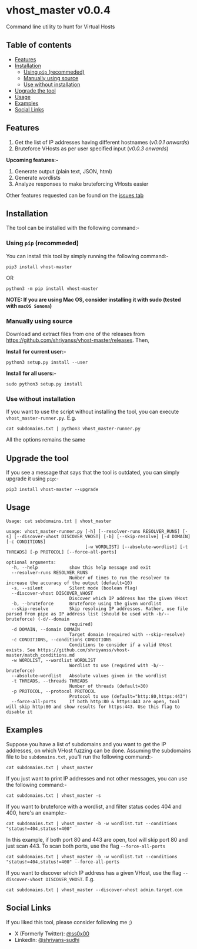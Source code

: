 # vhost_master v0.0.4
Command line utility to hunt for Virtual Hosts

## Table of contents
- [Features](#features)
- [Installation](#installation)
    - [Using `pip` (recommeded)](#using-pip-recommeded)
    - [Manually using source](#manually-using-source)
    - [Use without installation](#use-without-installation)
- [Upgrade the tool](#upgrade-the-tool)
- [Usage](#usage)
- [Examples](#examples)
- [Social Links](#social-links)

## Features
1. Get the list of IP addresses having different hostnames (*v0.0.1 onwards*)
1. Bruteforce VHosts as per user specified input (*v0.0.3 onwards*)

**Upcoming features:-**
1. Generate output (plain text, JSON, html)
1. Generate wordlists
1. Analyze responses to make bruteforcing VHosts easier

Other features requested can be found on the [issues tab](https://github.com/shriyanss/vhost-master/issues?q=is%3Aopen+is%3Aissue+label%3Aenhancement)

## Installation
The tool can be installed with the following command:-

### Using `pip` (recommeded)
You can install this tool by simply running the following command:-
```
pip3 install vhost-master
```

OR
```
python3 -m pip install vhost-master
```

**NOTE: If you are using Mac OS, consider installing it with sudo (tested with `macOS Sonoma`)**

### Manually using source
Download and extract files from one of the releases from https://github.com/shriyanss/vhost-master/releases. Then,


**Install for current user:-**
```
python3 setup.py install --user
```

**Install for all users:-**
```
sudo python3 setup.py install
```

### Use without installation
If you want to use the script without installing the tool, you can execute `vhost_master-runner.py`. E.g.
```
cat subdomains.txt | python3 vhost_master-runner.py
```

All the options remains the same

<!-- **NOTE: If you install directly from `git clone`, you might encounter some errors. So, consider installing from [releases](https://github.com/shriyanss/vhost-master/releases) instead** -->

## Upgrade the tool
If you see a message that says that the tool is outdated, you can simply upgrade it using `pip`:-
```
pip3 install vhost-master --upgrade
```

## Usage
```
Usage: cat subdomains.txt | vhost_master
```

```
usage: vhost_master-runner.py [-h] [--resolver-runs RESOLVER_RUNS] [-s] [--discover-vhost DISCOVER_VHOST] [-b] [--skip-resolve] [-d DOMAIN] [-c CONDITIONS]
                              [-w WORDLIST] [--absolute-wordlist] [-t THREADS] [-p PROTOCOL] [--force-all-ports]

optional arguments:
  -h, --help            show this help message and exit
  --resolver-runs RESOLVER_RUNS
                        Number of times to run the resolver to increase the accuracy of the output (default=10)
  -s, --silent          Silent mode (boolean flag)
  --discover-vhost DISCOVER_VHOST
                        Discover which IP address has the given VHost
  -b, --bruteforce      Bruteforce using the given wordlist
  --skip-resolve        Skip resolving IP addresses. Rather, use file parsed from pipe as IP address list (should be used with -b/--bruteforce) (-d/--domain
                        required)
  -d DOMAIN, --domain DOMAIN
                        Target domain (required with --skip-resolve)
  -c CONDITIONS, --conditions CONDITIONS
                        Conditions to consider if a valid VHost exists. See https://github.com/shriyanss/vhost-master/match_conditions.md
  -w WORDLIST, --wordlist WORDLIST
                        Wordlist to use (required with -b/--bruteforce)
  --absolute-wordlist   Absolute values given in the wordlist
  -t THREADS, --threads THREADS
                        Number of threads (default=30)
  -p PROTOCOL, --protocol PROTOCOL
                        Protocol to use (default="http:80,https:443")
  --force-all-ports     If both http:80 & https:443 are open, tool will skip http:80 and show results for https:443. Use this flag to disable it
```

## Examples
Suppose you have a list of subdomains and you want to get the IP addresses, on which VHost fuzzing can be done. Assuming the subdomains file to be `subdomains.txt`, you'll run the following command:-
```
cat subdomains.txt | vhost_master
```

If you just want to print IP addresses and not other messages, you can use the following command:-
```
cat subdomains.txt | vhost_master -s
```

If you want to bruteforce with a wordlist, and filter status codes 404 and 400, here's an example:-
```
cat subdomains.txt | vhost_master -b -w wordlist.txt --conditions "status!=404,status!=400"
```

In this example, if both port 80 and 443 are open, tool will skip port 80 and just scan 443. To scan both ports, use the flag `--force-all-ports`
```
cat subdomains.txt | vhost_master -b -w wordlist.txt --conditions "status!=404,status!=400" --force-all-ports
```

If you want to discover which IP address has a given VHost, use the flag `--discover-vhost DISCOVER_VHOST`. E.g.
```
cat subdomains.txt | vhost_master --discover-vhost admin.target.com
```

## Social Links
If you liked this tool, please consider following me ;)
- X (Formerly Twitter): [@ss0x00](https://twitter.com/ss0x00)
- LinkedIn: [@shriyans-sudhi](https://www.linkedin.com/in/shriyans-sudhi/)
